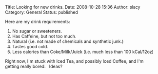 Title: Looking for new drinks.
Date: 2008-10-28 15:36
Author: slacy
Category: General
Status: published

Here are my drink requirements:

1.  No sugar or sweeteners.
2.  Has Caffeine, but not too much.
3.  Natural (i.e. not made of chemicals and synthetic junk.)
4.  Tastes good cold.
5.  Less calories than Coke/Milk/Juick (i.e. much less than
    100 kCal/12oz)

Right now, I'm stuck with Iced Tea, and possibly Iced Coffee, and I'm
getting really bored.   Ideas?
